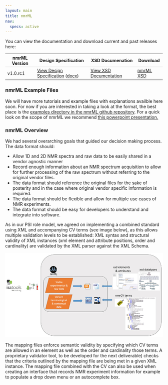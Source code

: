```yaml
---
layout: main
title: nmrML
nav:
  specs: active
---
```


You can view the documentation and download current and past releases here:

<table class="table table-hover">
<thead>
<tr><th>nmrML Version</th><th>Design Specification</th><th>XSD Documenation</th><th>Download</th></tr>
</thead>
<tbody>
<tr>
<td>v1.0.rc1</td>
<td><a href="/schema/v1.0.rc1/design-doc">View Design Specification</a> 
   (<a href="/schema/v1.0.rc1/design-doc/specification/NMR-ML1.0_specificationDoc.docx">docx</a>)</td>
<td><a href="/schema/v1.0.rc1/doc" >View XSD Documentation</a></td>
<td><a href="/schema/v1.0.rc1/nmrML.xsd">nmrML XSD</a></td>
</tr>
</tbody>
</table>

### nmrML Example Files

We will have more tutorials and example files with explanations availble here soon. For now if you are interested in taking a look at the format, the best place is the [examples directory in the nmrML github repository](https://github.com/nmrML/nmrML/tree/master/examples). For a quick look on the scope of nmrML we recommend [this powerpoint presentation.](https://github.com/nmrML/nmrML/blob/master/docs/SchemaDocumentation/COSMOS_nmrML_Basics.pptx?raw=true)

### nmrML Overview

We had several overarching goals that guided our decision making process. The data format should:

* Allow 1D and 2D NMR spectra and raw data to be easily shared in a vendor agnostic manner
* Record enough information about an NMR spectrum acquisition to allow for further processing of the raw spectrum without referring to the original vendor files.
* The data format should reference the original files for the sake of posterity and in the case where original vendor specific information is required.
* The data format should be flexible and allow for multiple use cases of NMR experiments.
* The data format should be easy for developers to understand and integrate into software.

As in our PSI role model, we agreed on implementing a combined standard using XML and accompanying CV terms (see image below), as this allows multiple validation levels to be established: XML syntax and structural validity of XML instances (xml element and attribute positions, order and cardinality) are validated by the XML parser against the XML Schema.

<img src="/images/nmrML_structure.jpg" alt="nmrML structure" class="img-responsive" />

The mapping files enforce semantic validity  by specifying which CV terms are allowed in an element as well as the order and cardinality those terms. A proprietary validator tool, to be developed for the next deliverable) checks that the criteria outlined by the mapping file are being met in a given XML instance. The mapping file combined with the CV can also be used when creating an interface that records NMR experiment information for example to populate a drop down menu or an autocomplete box.

